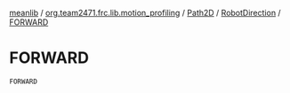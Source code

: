 [meanlib](../../../index.md) / [org.team2471.frc.lib.motion_profiling](../../index.md) / [Path2D](../index.md) / [RobotDirection](index.md) / [FORWARD](./-f-o-r-w-a-r-d.md)

# FORWARD

`FORWARD`